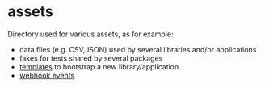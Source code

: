 # assets

Directory used for various assets, as for example:

- data files (e.g. CSV,JSON) used by several libraries and/or applications
- fakes for tests shared by several packages
- [templates](./templates/README.md) to bootstrap a new library/application
- [webhook events](./webhook-events)
